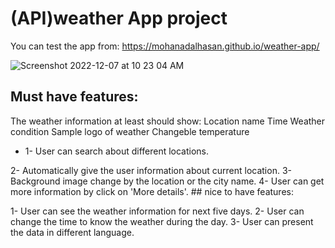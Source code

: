 # (API)weather App project

You can test the app from: https://mohanadalhasan.github.io/weather-app/

![Screenshot 2022-12-07 at 10 23 04 AM](https://user-images.githubusercontent.com/104508648/206183498-040589b4-d7b7-4ff5-abfd-7a7246eef987.png)


## Must have features:
 
 The weather information at least should show:
 Location name
 Time
 Weather condition
 Sample logo of weather
 Changeble temperature
<ul>
<li> 1- User can search about different locations.</li></ul>
 2- Automatically give the user information about current location.
 3- Background image change by the location or the city name.
4- User can get more information by click on 'More details'.
## nice to have features:

 1- User can see the weather information for next five days.
 2- User can change the time to know the weather during the day.
 3- User can present the data in different language.
